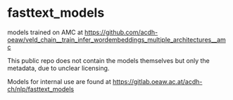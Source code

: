 # fasttext_models

models trained on AMC at https://github.com/acdh-oeaw/veld_chain__train_infer_wordembeddings_multiple_architectures__amc

This public repo does not contain the models themselves but only the metadata, due to unclear
licensing.

Models for internal use are found at https://gitlab.oeaw.ac.at/acdh-ch/nlp/fasttext_models


